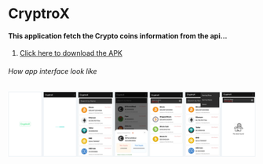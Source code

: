 # CryptroX
 
#### This application fetch the Crypto coins information from the api...


1. [Click here to download the APK](https://drive.google.com/file/d/1PsKb0g88orszTP7nJOcq2XPKz650EirV/view?usp=sharing)


###### How app interface look like  

![](https://github.com/Abhishek4uh/CryptroX/blob/master/Cryptos%402x.png)
